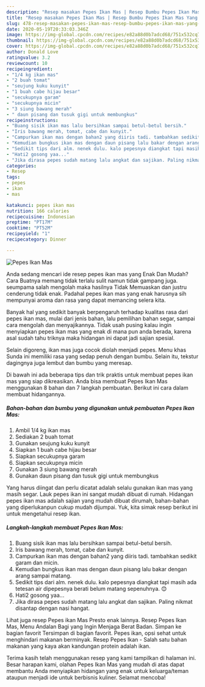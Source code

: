 ```yaml
---
description: "Resep masakan Pepes Ikan Mas | Resep Bumbu Pepes Ikan Mas Yang Sedap"
title: "Resep masakan Pepes Ikan Mas | Resep Bumbu Pepes Ikan Mas Yang Sedap"
slug: 478-resep-masakan-pepes-ikan-mas-resep-bumbu-pepes-ikan-mas-yang-sedap
date: 2020-05-19T20:33:03.346Z
image: https://img-global.cpcdn.com/recipes/e82a88d0b7adcd68/751x532cq70/pepes-ikan-mas-foto-resep-utama.jpg
thumbnail: https://img-global.cpcdn.com/recipes/e82a88d0b7adcd68/751x532cq70/pepes-ikan-mas-foto-resep-utama.jpg
cover: https://img-global.cpcdn.com/recipes/e82a88d0b7adcd68/751x532cq70/pepes-ikan-mas-foto-resep-utama.jpg
author: Donald Love
ratingvalue: 3.2
reviewcount: 10
recipeingredient:
- "1/4 kg ikan mas"
- "2 buah tomat"
- "seujung kuku kunyit"
- "1 buah cabe hijau besar"
- "secukupnya garam"
- "secukupnya micin"
- "3 siung bawang merah"
- " daun pisang dan tusuk gigi untuk membungkus"
recipeinstructions:
- "Buang sisik ikan mas lalu bersihkan sampai betul-betul bersih."
- "Iris bawang merah, tomat, cabe dan kunyit."
- "Campurkan ikan mas dengan bahan2 yang diiris tadi. tambahkan sedikit garam dan micin."
- "Kemudian bungkus ikan mas dengan daun pisang lalu bakar dengan arang sampai matang."
- "Sedikit tips dari alm. nenek dulu. kalo pepesnya diangkat tapi masih ada tetesan air dipepesnya berati belum matang sepenuhnya. 😊"
- "Hati2 gosong yaa..."
- "Jika dirasa pepes sudah matang lalu angkat dan sajikan. Paling nikmat disantap dengan nasi hangat."
categories:
- Resep
tags:
- pepes
- ikan
- mas

katakunci: pepes ikan mas 
nutrition: 166 calories
recipecuisine: Indonesian
preptime: "PT17M"
cooktime: "PT52M"
recipeyield: "1"
recipecategory: Dinner

---
```



![Pepes Ikan Mas](https://img-global.cpcdn.com/recipes/e82a88d0b7adcd68/751x532cq70/pepes-ikan-mas-foto-resep-utama.jpg)

Anda sedang mencari ide resep pepes ikan mas yang Enak Dan Mudah? Cara Buatnya memang tidak terlalu sulit namun tidak gampang juga. seumpama salah mengolah maka hasilnya Tidak Memuaskan dan justru cenderung tidak enak. Padahal pepes ikan mas yang enak harusnya sih mempunyai aroma dan rasa yang dapat memancing selera kita.

Banyak hal yang sedikit banyak berpengaruh terhadap kualitas rasa dari pepes ikan mas, mulai dari jenis bahan, lalu pemilihan bahan segar, sampai cara mengolah dan menyajikannya. Tidak usah pusing kalau ingin menyiapkan pepes ikan mas yang enak di mana pun anda berada, karena asal sudah tahu triknya maka hidangan ini dapat jadi sajian spesial.

Selain digoreng, ikan mas juga cocok diolah menjadi pepes. Menu khas Sunda ini memiliki rasa yang sedap penuh dengan bumbu. Selain itu, tekstur dagingnya juga lembut dan bumbu yang meresap.


Di bawah ini ada beberapa tips dan trik praktis untuk membuat pepes ikan mas yang siap dikreasikan. Anda bisa membuat Pepes Ikan Mas menggunakan 8 bahan dan 7 langkah pembuatan. Berikut ini cara dalam membuat hidangannya.

<!--inarticleads1-->

##### Bahan-bahan dan bumbu yang digunakan untuk pembuatan Pepes Ikan Mas:

1. Ambil 1/4 kg ikan mas
1. Sediakan 2 buah tomat
1. Gunakan seujung kuku kunyit
1. Siapkan 1 buah cabe hijau besar
1. Siapkan secukupnya garam
1. Siapkan secukupnya micin
1. Gunakan 3 siung bawang merah
1. Gunakan  daun pisang dan tusuk gigi untuk membungkus


Yang harus diingat dan perlu dicatat adalah selalu gunakan ikan mas yang masih segar. Lauk pepes ikan ini sangat mudah dibuat di rumah. Hidangan pepes ikan mas adalah sajian yang mudah dibuat dirumah, bahan-bahan yang diperlukanpun cukup mudah dijumpai. Yuk, kita simak resep berikut ini untuk mengetahui resep ikan. 

<!--inarticleads2-->

##### Langkah-langkah membuat Pepes Ikan Mas:

1. Buang sisik ikan mas lalu bersihkan sampai betul-betul bersih.
1. Iris bawang merah, tomat, cabe dan kunyit.
1. Campurkan ikan mas dengan bahan2 yang diiris tadi. tambahkan sedikit garam dan micin.
1. Kemudian bungkus ikan mas dengan daun pisang lalu bakar dengan arang sampai matang.
1. Sedikit tips dari alm. nenek dulu. kalo pepesnya diangkat tapi masih ada tetesan air dipepesnya berati belum matang sepenuhnya. 😊
1. Hati2 gosong yaa...
1. Jika dirasa pepes sudah matang lalu angkat dan sajikan. Paling nikmat disantap dengan nasi hangat.


Lihat juga resep Pepes ikan Mas Presto enak lainnya. Resep Pepes Ikan Mas, Menu Andalan Bagi yang Ingin Menjaga Berat Badan. Simpan ke bagian favorit Tersimpan di bagian favorit. Pepes ikan, opsi sehat untuk menghindari makanan berminyak. Resep Pepes Ikan - Salah satu bahan makanan yang kaya akan kandungan protein adalah ikan. 

Terima kasih telah menggunakan resep yang kami tampilkan di halaman ini. Besar harapan kami, olahan Pepes Ikan Mas yang mudah di atas dapat membantu Anda menyiapkan hidangan yang enak untuk keluarga/teman ataupun menjadi ide untuk berbisnis kuliner. Selamat mencoba!

